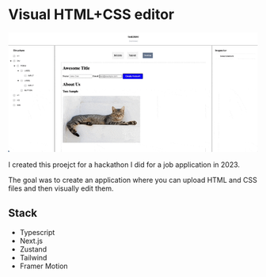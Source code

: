 # Visual HTML+CSS editor
![Preview](/public/page-editor.gif)

I created this proejct for a hackathon I did for a job application in 2023.

The goal was to create an application where you can upload HTML and CSS files and then visually edit them.

## Stack
- Typescript
- Next.js
- Zustand
- Tailwind
- Framer Motion